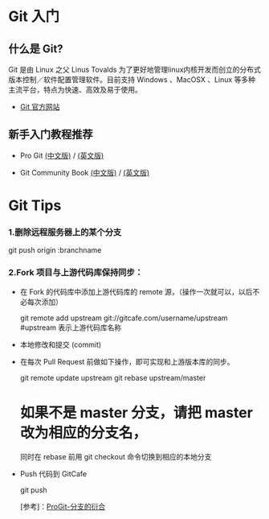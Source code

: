 # Git 入门

## 什么是 Git?

Git 是由 Linux 之父 Linus Tovalds 为了更好地管理linux内核开发而创立的分布式版本控制／软件配置管理软件。目前支持 Windows 、MacOSX 、Linux 等多种主流平台，特点为快速、高效及易于使用。

* [Git 官方网站](http://git-scm.com/)

## 新手入门教程推荐

* Pro Git [(中文版)](http://progit.org/book/zh/) / [(英文版)](http://progit.org/)

* Git Community Book [(中文版)](http://gitbook.liuhui998.com/index.html) / [(英文版)](http://book.git-scm.com/)

# Git Tips

### 1.删除远程服务器上的某个分支

  git push origin :branchname 


### 2.Fork 项目与上游代码库保持同步：

* 在 Fork 的代码库中添加上游代码库的 remote 源，（操作一次就可以，以后不必每次添加）

    git remote add upstream git://gitcafe.com/username/upstream 
    #upstream 表示上游代码库名称
  
* 本地修改和提交 (commit)

* 在每次 Pull Request 前做如下操作，即可实现和上游版本库的同步。
  
    git remote update upstream
    git rebase upstream/master  
    # 如果不是 master 分支，请把 master 改为相应的分支名，
    同时在 rebase 前用 git checkout 命令切换到相应的本地分支 

* Push 代码到 GitCafe

    git push
  
  [参考]：[ProGit-分支的衍合](http://progit.org/book/zh/ch3-6.html)